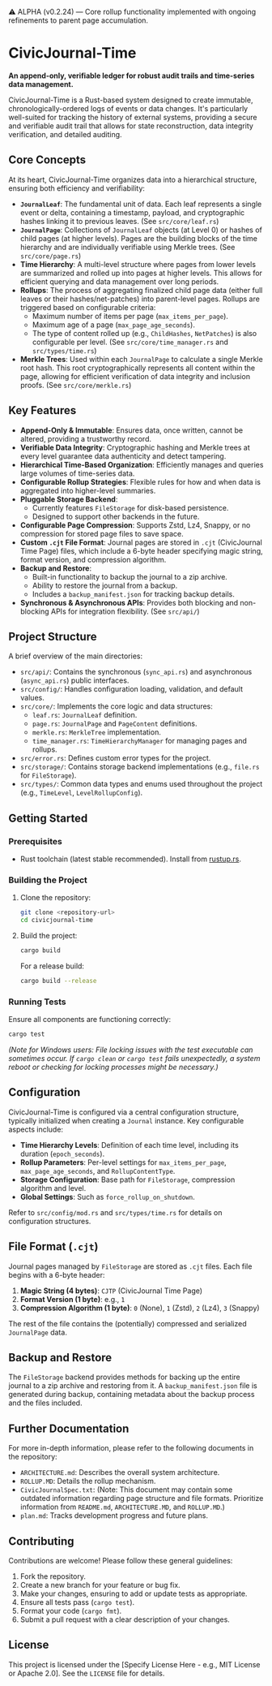 ⚠️ ALPHA (v0.2.24) — Core rollup functionality implemented with ongoing refinements to parent page accumulation.
# CivicJournal-Time

**An append-only, verifiable ledger for robust audit trails and time-series data management.**

CivicJournal-Time is a Rust-based system designed to create immutable, chronologically-ordered logs of events or data changes. It's particularly well-suited for tracking the history of external systems, providing a secure and verifiable audit trail that allows for state reconstruction, data integrity verification, and detailed auditing.

## Core Concepts

At its heart, CivicJournal-Time organizes data into a hierarchical structure, ensuring both efficiency and verifiability:

*   **`JournalLeaf`**: The fundamental unit of data. Each leaf represents a single event or delta, containing a timestamp, payload, and cryptographic hashes linking it to previous leaves. (See `src/core/leaf.rs`)
*   **`JournalPage`**: Collections of `JournalLeaf` objects (at Level 0) or hashes of child pages (at higher levels). Pages are the building blocks of the time hierarchy and are individually verifiable using Merkle trees. (See `src/core/page.rs`)
*   **Time Hierarchy**: A multi-level structure where pages from lower levels are summarized and rolled up into pages at higher levels. This allows for efficient querying and data management over long periods.
*   **Rollups**: The process of aggregating finalized child page data (either full leaves or their hashes/net-patches) into parent-level pages. Rollups are triggered based on configurable criteria:
    *   Maximum number of items per page (`max_items_per_page`).
    *   Maximum age of a page (`max_page_age_seconds`).
    *   The type of content rolled up (e.g., `ChildHashes`, `NetPatches`) is also configurable per level.
    (See `src/core/time_manager.rs` and `src/types/time.rs`)
*   **Merkle Trees**: Used within each `JournalPage` to calculate a single Merkle root hash. This root cryptographically represents all content within the page, allowing for efficient verification of data integrity and inclusion proofs. (See `src/core/merkle.rs`)

## Key Features

*   **Append-Only & Immutable**: Ensures data, once written, cannot be altered, providing a trustworthy record.
*   **Verifiable Data Integrity**: Cryptographic hashing and Merkle trees at every level guarantee data authenticity and detect tampering.
*   **Hierarchical Time-Based Organization**: Efficiently manages and queries large volumes of time-series data.
*   **Configurable Rollup Strategies**: Flexible rules for how and when data is aggregated into higher-level summaries.
*   **Pluggable Storage Backend**:
    *   Currently features `FileStorage` for disk-based persistence.
    *   Designed to support other backends in the future.
*   **Configurable Page Compression**: Supports Zstd, Lz4, Snappy, or no compression for stored page files to save space.
*   **Custom `.cjt` File Format**: Journal pages are stored in `.cjt` (CivicJournal Time Page) files, which include a 6-byte header specifying magic string, format version, and compression algorithm.
*   **Backup and Restore**:
    *   Built-in functionality to backup the journal to a zip archive.
    *   Ability to restore the journal from a backup.
    *   Includes a `backup_manifest.json` for tracking backup details.
*   **Synchronous & Asynchronous APIs**: Provides both blocking and non-blocking APIs for integration flexibility. (See `src/api/`)

## Project Structure

A brief overview of the main directories:

*   `src/api/`: Contains the synchronous (`sync_api.rs`) and asynchronous (`async_api.rs`) public interfaces.
*   `src/config/`: Handles configuration loading, validation, and default values.
*   `src/core/`: Implements the core logic and data structures:
    *   `leaf.rs`: `JournalLeaf` definition.
    *   `page.rs`: `JournalPage` and `PageContent` definitions.
    *   `merkle.rs`: `MerkleTree` implementation.
    *   `time_manager.rs`: `TimeHierarchyManager` for managing pages and rollups.
*   `src/error.rs`: Defines custom error types for the project.
*   `src/storage/`: Contains storage backend implementations (e.g., `file.rs` for `FileStorage`).
*   `src/types/`: Common data types and enums used throughout the project (e.g., `TimeLevel`, `LevelRollupConfig`).

## Getting Started

### Prerequisites

*   Rust toolchain (latest stable recommended). Install from [rustup.rs](https://rustup.rs/).

### Building the Project

1.  Clone the repository:
    ```bash
    git clone <repository-url>
    cd civicjournal-time
    ```
2.  Build the project:
    ```bash
    cargo build
    ```
    For a release build:
    ```bash
    cargo build --release
    ```

### Running Tests

Ensure all components are functioning correctly:

```bash
cargo test
```

*(Note for Windows users: File locking issues with the test executable can sometimes occur. If `cargo clean` or `cargo test` fails unexpectedly, a system reboot or checking for locking processes might be necessary.)*

## Configuration

CivicJournal-Time is configured via a central configuration structure, typically initialized when creating a `Journal` instance. Key configurable aspects include:

*   **Time Hierarchy Levels**: Definition of each time level, including its duration (`epoch_seconds`).
*   **Rollup Parameters**: Per-level settings for `max_items_per_page`, `max_page_age_seconds`, and `RollupContentType`.
*   **Storage Configuration**: Base path for `FileStorage`, compression algorithm and level.
*   **Global Settings**: Such as `force_rollup_on_shutdown`.

Refer to `src/config/mod.rs` and `src/types/time.rs` for details on configuration structures.

## File Format (`.cjt`)

Journal pages managed by `FileStorage` are stored as `.cjt` files. Each file begins with a 6-byte header:

1.  **Magic String (4 bytes)**: `CJTP` (CivicJournal Time Page)
2.  **Format Version (1 byte)**: e.g., `1`
3.  **Compression Algorithm (1 byte)**: `0` (None), `1` (Zstd), `2` (Lz4), `3` (Snappy)

The rest of the file contains the (potentially) compressed and serialized `JournalPage` data.

## Backup and Restore

The `FileStorage` backend provides methods for backing up the entire journal to a zip archive and restoring from it. A `backup_manifest.json` file is generated during backup, containing metadata about the backup process and the files included.

## Further Documentation

For more in-depth information, please refer to the following documents in the repository:

*   `ARCHITECTURE.md`: Describes the overall system architecture.
*   `ROLLUP.MD`: Details the rollup mechanism.
*   `CivicJournalSpec.txt`: (Note: This document may contain some outdated information regarding page structure and file formats. Prioritize information from `README.md`, `ARCHITECTURE.MD`, and `ROLLUP.MD`.)
*   `plan.md`: Tracks development progress and future plans.

## Contributing

Contributions are welcome! Please follow these general guidelines:

1.  Fork the repository.
2.  Create a new branch for your feature or bug fix.
3.  Make your changes, ensuring to add or update tests as appropriate.
4.  Ensure all tests pass (`cargo test`).
5.  Format your code (`cargo fmt`).
6.  Submit a pull request with a clear description of your changes.

## License

This project is licensed under the [Specify License Here - e.g., MIT License or Apache 2.0]. See the `LICENSE` file for details.
